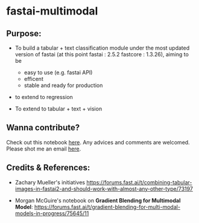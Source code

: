# fastai-multimodal

## Purpose:

- To build a tabular + text classification module under the most updated version of fastai (at this point fastai : 2.5.2
fastcore : 1.3.26), aiming to be
  - easy to use (e.g. fastai API)
  - efficent
  - stable and ready for production

- to extend to regression

- To extend to tabular + text + vision

## Wanna contribute?

Check out this notebook [here](https://github.com/wjlgatech/fastai-multimodal/blob/main/fastai2_multimodal_tabtxt_public.ipynb). Any advices and comments are welcomed. Please shot me an email [here](wjlgatech@gmail.com).

## Credits & References:

- Zachary Mueller's initiatives https://forums.fast.ai/t/combining-tabular-images-in-fastai2-and-should-work-with-almost-any-other-type/73197

- Morgan McGuire's notebook on **Gradient Blending for Multimodal Model**: https://forums.fast.ai/t/gradient-blending-for-multi-modal-models-in-progress/75645/11
